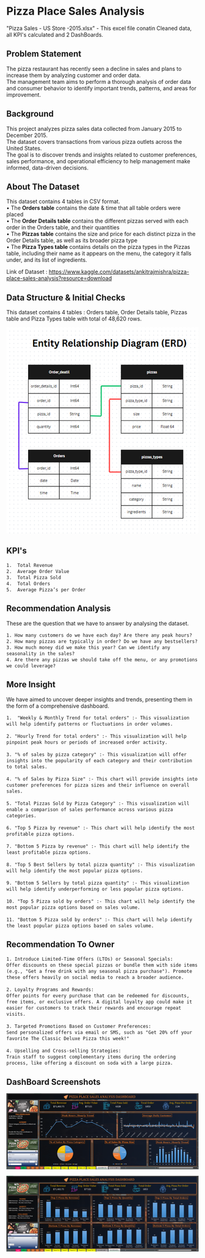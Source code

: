 # Pizza Place Sales Analysis

"Pizza Sales - US Store -2015.xlsx" - This excel file conatin Cleaned data, all KPI's calculated and 2 DashBoards.  

## Problem Statement

The pizza restaurant has recently seen a decline in sales and plans to increase them by analyzing customer and order data.  
The management team aims to perform a thorough analysis of order data and consumer behavior to identify important trends, patterns, and areas for improvement.  


## Background

This project analyzes pizza sales data collected from January 2015 to December 2015.  
The dataset covers transactions from various pizza outlets across the United States.  
The goal is to discover trends and insights related to customer preferences, sales performance, and operational efficiency to help management make informed, data-driven decisions.  

## About The Dataset

This dataset contains 4 tables in CSV format.  
•	The **Orders table** contains the date & time that all table orders were placed  
•	The **Order Details table** contains the different pizzas served with each order in the Orders table, and their quantities  
•	The **Pizzas table** contains the size and price for each distinct pizza in the Order Details table, as well as its broader pizza type  
•	The **Pizza Types table** contains details on the pizza types in the Pizzas table, including their name as it appears on the menu, the category it falls under, and its list of ingredients.  

Link of Dataset : https://www.kaggle.com/datasets/ankitrajmishra/pizza-place-sales-analysis?resource=download

## Data Structure & Initial Checks  

This dataset contains 4 tables : Orders table, Order Details table, Pizzas table and Pizza Types table with total of 48,620 rows.

![Entity Relationship Diagram](https://github.com/aman-theanalyst/excel-project-data-analysis/blob/main/ERD%20Diagram.png?raw=true)  

## KPI's   

    1.	Total Revenue   
    2.	Average Order Value    
    3.	Total Pizza Sold  
    4.	Total Orders   
    5.	Average Pizza’s per Order   


## Recommendation Analysis  
These are the question that we have to answer by analysing the dataset.  
  
    1. How many customers do we have each day? Are there any peak hours?  
    2. How many pizzas are typically in order? Do we have any bestsellers?  
    3. How much money did we make this year? Can we identify any seasonality in the sales?  
    4. Are there any pizzas we should take off the menu, or any promotions we could leverage?


## More Insight

We have aimed to uncover deeper insights and trends, presenting them in the form of a comprehensive dashboard.

    1.  "Weekly & Monthly Trend for total orders" :- This visualization will help identify patterns or fluctuations in order volumes.   

    2. "Hourly Trend for total orders" :- This visualization will help pinpoint peak hours or periods of increased order activity.    

    3. "% of sales by pizza category" :- This visualization will offer insights into the popularity of each category and their contribution to total sales.   

    4. "% of Sales by Pizza Size" :- This chart will provide insights into customer preferences for pizza sizes and their influence on overall sales.    

    5. "Total Pizzas Sold by Pizza Category" :- This visualization will enable a comparison of sales performance across various pizza categories.    

    6. "Top 5 Pizza by revenue" :- This chart will help identify the most profitable pizza options.     

    7. "Bottom 5 Pizza by revenue" :- This chart will help identify the least profitable pizza options.

    8. "Top 5 Best Sellers by total pizza quantity" :- This visualization will help identify the most popular pizza options.     

    9. "Bottom 5 Sellers by total pizza quantity" :- This visualization will help identify underperforming or less popular pizza options.  

    10. "Top 5 Pizza sold by orders" :- This chart will help identify the most popular pizza options based on sales volume.  
    
    11. "Bottom 5 Pizza sold by orders" :- This chart will help identify the least popular pizza options based on sales volume.  

## Recommendation To Owner

    1. Introduce Limited-Time Offers (LTOs) or Seasonal Specials:
    Offer discounts on these special pizzas or bundle them with side items (e.g., "Get a free drink with any seasonal pizza purchase"). Promote these offers heavily on social media to reach a broader audience.

    2. Loyalty Programs and Rewards:
    Offer points for every purchase that can be redeemed for discounts, free items, or exclusive offers. A digital loyalty app could make it easier for customers to track their rewards and encourage repeat visits.

    3. Targeted Promotions Based on Customer Preferences:
    Send personalized offers via email or SMS, such as "Get 20% off your favorite The Classic Deluxe Pizza this week!"

    4. Upselling and Cross-selling Strategies:
    Train staff to suggest complementary items during the ordering process, like offering a discount on soda with a large pizza.

## DashBoard Screenshots  

![DashBoard 1](https://github.com/aman-theanalyst/excel-project-data-analysis/blob/main/Dashboard%201.png?raw=true)

![DashBoard 1](https://github.com/aman-theanalyst/excel-project-data-analysis/blob/main/Dashboard%202.png?raw=true)
